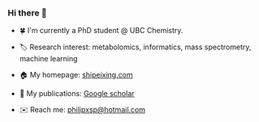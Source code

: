 ### Hi there 👋


- :four_leaf_clover:  I'm currently a PhD student @ UBC Chemistry.

- :label:  Research interest: metabolomics, informatics, mass spectrometry, machine learning

- :house:  My homepage: [shipeixing.com](https://shipeixing.com)

- :page_facing_up:  My publications: [Google scholar](https://scholar.google.ca/citations?user=en0zumcAAAAJ&hl=en)

- :envelope:  Reach me: philipxsp@hotmail.com


<!--


:cn:
- 🔭 I’m currently working on ...
- 🌱 I’m currently learning ...
- 👯 I’m looking to collaborate on ...
- 🤔 I’m looking for help with ...
- 💬 Ask me about ...
- 📫 How to reach me: ...
- 😄 Pronouns: ...
- ⚡ Fun fact: ...
-->
